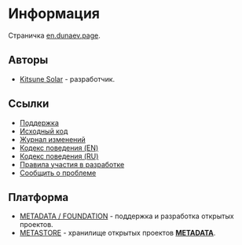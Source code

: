 # Информация

Страничка [en.dunaev.page](https://en.dunaev.page/).

## Авторы

- [Kitsune Solar](https://kitsune.solar/) - разработчик.

## Ссылки

- [Поддержка](https://webmasters.community/)
- [Исходный код](https://github.com/factory-09/page-dunaev-en)
- [Журнал изменений](CHANGELOG.md)
- [Кодекс поведения (EN)](CODE_OF_CONDUCT.en.md)
- [Кодекс поведения (RU)](CODE_OF_CONDUCT.ru.md)
- [Правила участия в разработке](CONTRIBUTING.md)
- [Сообщить о проблеме](https://github.com/factory-09/page-dunaev-en/issues)

## Платформа

- [METADATA / FOUNDATION](https://metadata.foundation/) - поддержка и разработка открытых проектов.
- [METASTORE](https://metastore.pro/) - хранилище открытых проектов [**METADATA**](https://metadata.foundation/).
